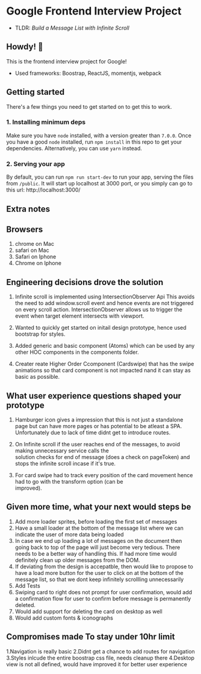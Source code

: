 # Google Frontend Interview Project
* TLDR: *Build a Message List with Infinite Scroll*

## Howdy! 👋  

This is the frontend interview project for Google!
* Used frameworks: Boostrap, ReactJS, momentjs, webpack

## Getting started
There's a few things you need to get started on to get this to work.

### 1. Installing minimum deps
Make sure you have `node` installed, with a version greater than `7.0.0`.
Once you have a good `node` installed, run `npm install` in this repo to get your dependencies. Alternatively, you can use `yarn` instead.

### 2. Serving your app
By default, you can run `npm run start-dev` to run your app, serving the files from `/public`. 
It will start up localhost at 3000 port, or you simply can go to this url: http://localhost:3000/

## Extra notes

## Browsers
1. chrome on Mac
2. safari on Mac
3. Safari on Iphone
4. Chrome on Iphone

## Engineering decisions drove the solution
1. Infinite scroll is implemented using IntersectionObserver Api
   This avoids the need to add window.scroll event and hence events are not triggered on every scroll action. IntersectionObserver allows us to trigger the event when target element intersects with viewport.

3. Wanted to quickly get started on initail design prototype, hence used bootstrap for styles.

4. Added generic and basic component (Atoms) which can be used by any other HOC components in the components folder.

5. Creater reate  Higher Order Ccomponent (Cardswipe) that has the swipe animations so that card component is not impacted nand it can stay as basic as possible.

## What user experience questions shaped your prototype
1.  Hamburger icon gives a impression that this is not just a standalone page but can have more pages
    or has potential to be atleast a SPA. Unfortunately due to lack of time didnt get to introduce routes.

2. On Infinite scroll if the user reaches end of the messages, to avoid making unnecessary service calls the    
   solution checks for end of message (does a check on pageToken) and stops the infinite scroll incase if it's true.

3.  For card swipe had to track every position of the card movement hence had to go with the transform option (can be  
    improved). 

## Given more time, what your next would steps be
1. Add more loader sprites, before loading the first set of messages
2. Have a small loader at the bottom of the message list where we can indicate the user of more data being loaded
3. In case we end up loading a lot of messages on the document then going back to top of the page will just become very 
    tedious. There needs to be a better way of handling this. If had more time would definitely clean up older messages from the DOM.
4. If deviating from the design is accepatble, then would like to propose to have a load more button for the user to click 
   on at the bottom of the message list, so that we dont keep infinitely scrollling unnecessarily
5. Add Tests
6. Swiping card to right does not prompt for user confirmation, would add a confirmation flow for user to confirm before message 
   is permanently deleted.
7. Would add support for deleting the card on desktop as well
8. Would add custom fonts & iconographs

## Compromises made To stay under 10hr limit
1.Navigation is really basic
2.Didnt get a chance to add routes for navigation
3.Styles inlcude the entire boostrap css file, needs cleanup there
4.Desktop view is not all defined, would have improved it for better user experience



